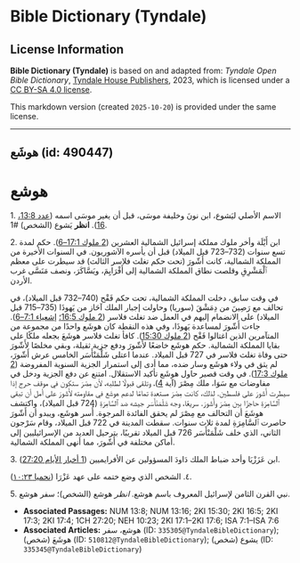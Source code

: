 # Bible Dictionary (Tyndale)

## License Information

**Bible Dictionary (Tyndale)** is based on and adapted from: _Tyndale Open Bible Dictionary_, [Tyndale House Publishers](https://tyndaleopenresources.com/), 2023, which is licensed under a [CC BY-SA 4.0 license](https://creativecommons.org/licenses/by-sa/4.0/legalcode.en).

This markdown version (created `2025-10-20`) is provided under the same license.



--------------------------------

## هوشَع (id: 490447)

هوشع
====

1\. الاسم الأصلي ليَشوع، ابن نونَ وخليفة موسَى، قبل أن يغير موسَى اسمه ([عدد 13:8، 16](https://ref.ly/Num13:8,Num13:16)). **انظر** يَشوع (الشخص) \#1.

2\. ابن أَيْلَة وأخر ملوك مملكة إسرائيل الشمالية العشرين ([2 ملوك 17:1–6](https://ref.ly/2Kgs17:1-2Kgs17:6)). حكم لمدة تسع سنوات (732–723 قبل الميلاد) قبل أن يأسره الآشوريون. في السنوات الأخيرة من المملكة الشمالية، كانت أَشّورَ (تحت حكم تغلث فلاسر الثالث) قد سيطرت على معظم ٱلْمَشْرِقِ وقلصت نطاق المملكة الشمالية إلى أَفْرَايِمَ، ويَسَّاكَرَ، ونصف مَنَسَّى غرب الأردن.

في وقت سابق، دخلت المملكة الشمالية، تحت حكم فَقْح (740–732 قبل الميلاد)، في تحالف مع رَصِينَ من دِمَشْقَ (سوريا) وحاولت إجبار الملك آحَاز من يَهوذَا (735–715 قبل الميلاد) على الانضمام إليهم في العمل ضد تغلث فلاسر ([2 ملوك 16:5؛](https://ref.ly/2Kgs16:5) [إشعياء 7:1–6](https://ref.ly/Isa7:1-Isa7:6)). جاءت أَشّورَ لمساعدة يَهوذَا، وفي هذه النقطة كان هوشَع واحدًا من مجموعة من المتآمرين الذين اغتالوا فَقْح ([2 ملوك 15:30](https://ref.ly/2Kgs15:30)). كافأ تغلث فلاسر هوشَعَ بجعله ملكًا على بقايا المملكة الشمالية. حكم هوشَع خاضعًا لأَشّورَ ودفع جزية ثقيلة، وبقي مخلصًا لأَشّورَ حتى وفاة تغلث فلاسر في 727 قبل الميلاد. عندما اعتلى شَلْمَنْأَسَر الخامس عرش أَشّورَ، لم يثق في ولاء هوشَع وسار ضده، مما أدى إلى استمرار الجزية السنوية المفروضة ([2 ملوك 17:3](https://ref.ly/2Kgs17:3)). في وقت قصير حاول هوشَع تأكيد الاستقلال. امتنع عن دفع الجزية ودخل في مفاوضات مع سَوَا، ملك مِصْرَ (آية [4](https://ref.ly/2Kgs17:4))، وتلقى قبولًا لطلبه، لأن مِصْرَ ستكون في موقف حرج إذا سيطرت أَشّورَ على فلسطين. لذلك، كانت مِصْرَ مستعدة تمامًا لدعم هوشَع في مقاومته لأَشّورَ على أمل أن تبقى ٱلسَّامِرَةِ حاجزًا بين مِصْرَ وأَشّورَ. سريعًا، وجه شَلْمَنْأَسَر جيشه ضد ٱلسَّامِرَةِ (724 قبل الميلاد)، واكتشف هوشَعَ أن التحالف مع مِصْرَ لم يحقق الفائدة المرجوة. أُسر هوشَع، ويبدو أن أَشّورَ حاصرت ٱلسَّامِرَةِ لمدة ثلاث سنوات. سقطت المدينة في 722 قبل الميلاد، وقام سَرْجون الثاني، الذي خلف شَلْمَنْأَسَر 726 قبل الميلاد تقريبًا، بترحيل العديد من الإسرائيليين إلى أماكن مختلفة في أَشّورَ، مما أنهى المملكة الشمالية.

3\. ابن عَزَزْيَا وأحد ضباط الملك دَاودَ المسؤولين عن الأفرايميين ([1 أخبار الأيام 27:20](https://ref.ly/1Chr27:20)).

٤. الشخص الذي وضع ختمه على عهد عَزْرَا ([نحميا ١٠:٢٣](https://ref.ly/Neh10:23)).

5\. نبي القرن الثامن لإسرائيل المعروف باسم هوشع. *انظر* هوشع (الشخص)؛ سفر هوشع.

* **Associated Passages:** NUM 13:8; NUM 13:16; 2KI 15:30; 2KI 16:5; 2KI 17:3; 2KI 17:4; 1CH 27:20; NEH 10:23; 2KI 17:1–2KI 17:6; ISA 7:1–ISA 7:6
* **Associated Articles:** هوشع، سفر (ID: `335305@TyndaleBibleDictionary`); هوشَعَ (شخص) (ID: `510812@TyndaleBibleDictionary`); يشوع (شخص) (ID: `335345@TyndaleBibleDictionary`)

